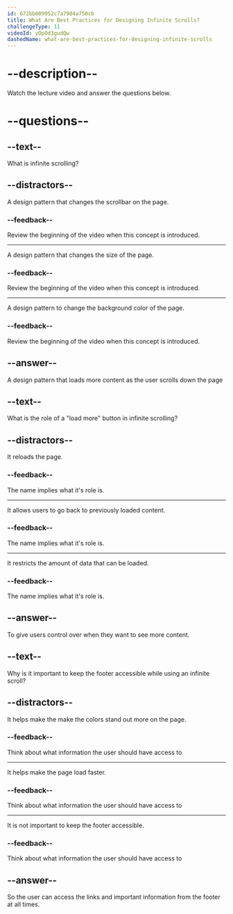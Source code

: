 ```yaml
---
id: 672bb009952c7a7904a750cb
title: What Are Best Practices for Designing Infinite Scrolls?
challengeType: 11
videoId: yOpOd3gudQw
dashedName: what-are-best-practices-for-designing-infinite-scrolls
---
```


# --description--

Watch the lecture video and answer the questions below.

# --questions--

## --text--

What is infinite scrolling?

## --distractors--

A design pattern that changes the scrollbar on the page.

### --feedback--

Review the beginning of the video when this concept is introduced.

---

A design pattern that changes the size of the page.

### --feedback--

Review the beginning of the video when this concept is introduced.

---

A design pattern to change the background color of the page.

### --feedback--

Review the beginning of the video when this concept is introduced.

## --answer--

A design pattern that loads more content as the user scrolls down the page

## --text--

What is the role of a "load more" button in infinite scrolling?

## --distractors--

It reloads the page.

### --feedback--

The name implies what it's role is.

---

It allows users to go back to previously loaded content.

### --feedback--

The name implies what it's role is.

---

It restricts the amount of data that can be loaded.

### --feedback--

The name implies what it's role is.

## --answer--

To give users control over when they want to see more content.

## --text--

Why is it important to keep the footer accessible while using an infinite scroll?

## --distractors--

It helps make the make the colors stand out more on the page.

### --feedback--

Think about what information the user should have access to

---

It helps make the page load faster.

### --feedback--

Think about what information the user should have access to

---

It is not important to keep the footer accessible.

### --feedback--

Think about what information the user should have access to

## --answer--

So the user can access the links and important information from the footer at all times.


